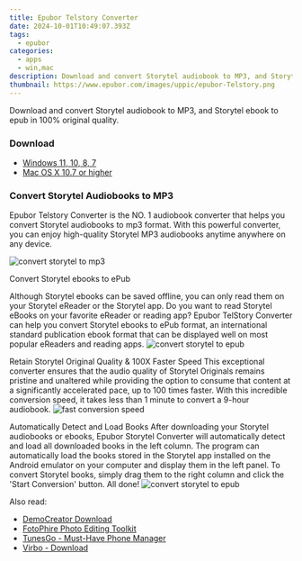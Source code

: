 ```yaml
---
title: Epubor Telstory Converter
date: 2024-10-01T10:49:07.393Z
tags: 
  - epubor
categories: 
  - apps
  - win,mac
description: Download and convert Storytel audiobook to MP3, and Storytel ebook to epub in 100% original quality.
thumbnail: https://www.epubor.com/images/uppic/epubor-Telstory.png
---
```


Download and convert Storytel audiobook to MP3, and Storytel ebook to epub in 100% original quality.

### Download

- [Windows 11, 10, 8, 7](https://secure.2checkout.com/order/checkout.php?QTY=1&AFFILIATE=108875&CART=1&CARD=2&DESIGN_TYPE=2&CURRENCY=USD&ORDERSTYLE=nLWooJa5iLg=&PAY_TYPE=PAYPAL&PRODS=42457695&OPTIONS42457695=LicenseALife)
- [Mac OS X 10.7 or higher](https://secure.2checkout.com/order/checkout.php?QTY=1&AFFILIATE=108875&CART=1&CARD=2&DESIGN_TYPE=2&CURRENCY=USD&ORDERSTYLE=nLWooJa5iLg=&PAY_TYPE=PAYPAL&PRODS=42457735&OPTIONS42457735=LicenseALife)

### Convert Storytel Audiobooks to MP3

Epubor Telstory Converter is the NO. 1 audiobook converter that helps you convert Storytel audiobooks to mp3 format. With this powerful converter, you can enjoy high-quality Storytel MP3 audiobooks anytime anywhere on any device.

![convert storytel to mp3](https://www.epubor.com/images/uppic/telstory-main-interface-banner1.png)

Convert Storytel ebooks to ePub  

Although Storytel ebooks can be saved offline, you can only read them on your Storytel eReader or the Storytel app. Do you want to read Storytel eBooks on your favorite eReader or reading app? Epubor TelStory Converter can help you convert Storytel ebooks to ePub format, an international standard publication ebook format that can be displayed well on most popular eReaders and reading apps. ![convert storytel to epub](https://www.epubor.com/images/uppic/storytel-ebooks-to-epub.png)

Retain Storytel Original Quality & 100X Faster Speed This exceptional converter ensures that the audio quality of Storytel Originals remains pristine and unaltered while providing the option to consume that content at a significantly accelerated pace, up to 100 times faster. With this incredible conversion speed, it takes less than 1 minute to convert a 9-hour audiobook. ![fast conversion speed](https://www.epubor.com/images/uppic/fast-downloading-speed-storytel.png)

Automatically Detect and Load Books After downloading your Storytel audiobooks or ebooks, Epubor Storytel Converter will automatically detect and load all downloaded books in the left column. The program can automatically load the books stored in the Storytel app installed on the Android emulator on your computer and display them in the left panel. To convert Storytel books, simply drag them to the right column and click the 'Start Conversion' button. All done! ![convert storytel to epub](https://www.epubor.com/images/uppic/batch-convert-storytel.png)

<ins class="adsbygoogle"
      style="display:block"
      data-ad-client="ca-pub-7571918770474297"
      data-ad-slot="8358498916"
      data-ad-format="auto"
      data-full-width-responsive="true"></ins>

<span class="atpl-alsoreadstyle">Also read:</span>
<div><ul>
<li><a href="https://tools.techidaily.com/wondershare/democreator/download/"><u>DemoCreator Download</u></a></li>
<li><a href="https://tools.techidaily.com/wondershare/photo/download/"><u>FotoPhire Photo Editing Toolkit</u></a></li>
<li><a href="https://tools.techidaily.com/wondershare/tunesgo/download/"><u>TunesGo - Must-Have Phone Manager</u></a></li>
<li><a href="https://tools.techidaily.com/wondershare/virbo/download/"><u>Virbo - Download</u></a></li>
</ul></div>

